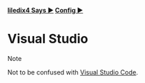 **[liledix4 Says ▶️](../../README.md) [Config ▶️](../README.md)**

# Visual Studio

> [!NOTE]
> Not to be confused with [Visual Studio Code](../Visual%20Studio%20Code/README.md).